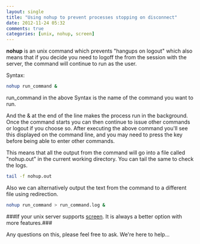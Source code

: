 ```yaml
---
layout: single
title: "Using nohup to prevent processes stopping on disconnect"
date: 2012-11-24 05:32
comments: true
categories: [unix, nohup, screen]
---
```



**nohup** is an unix command which prevents "hangups on logout" which also means that if you decide you need to logoff the from the session with the server, the  command will continue to run as the user.

Syntax:

```sh
nohup run_command &
```

run_command in the above Syntax is the name of the command you want to run.

And the & at the end of the line makes the process run in the background. Once the command starts you can then continue to issue other commands or logout if you choose so. After executing the above command you'll see this displayed on the command line, and you may need to press the <enter> key before being able to enter other commands.

This means that all the output from the command will go into a file called "nohup.out" in the current working directory. You can tail the same to check the logs.

```sh
tail -f nohup.out
```


Also we can alternatively output the text from the command to a different file using redirection.

```sh
nohup run_command > run_command.log &
```


###If your unix server supports [screen](/blog/2012/11/24/using-screen-to-keep-unix-sessions-active). It is always a better option with more features.###


Any questions on this, please feel free to ask. We're here to help...
